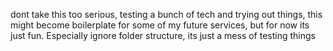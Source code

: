 dont take this too serious, testing a bunch of tech and trying out things, this
might become boilerplate for some of my future services, but for now its just
fun. Especially ignore folder structure, its just a mess of testing things
